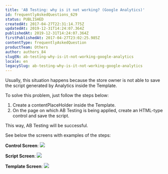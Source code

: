 ```yaml
---
title: 'AB Testing: why is it not working? (Google Analytics)'
id: frequentlyAskedQuestions_629
status: PUBLISHED
createdAt: 2017-04-27T22:31:14.775Z
updatedAt: 2019-12-31T14:24:07.364Z
publishedAt: 2019-12-31T14:24:07.364Z
firstPublishedAt: 2017-04-27T23:02:25.985Z
contentType: frequentlyAskedQuestion
productTeam: Others
author: authors_84
slugEN: ab-testing-why-is-it-not-working-google-analytics
locale: en
legacySlug: ab-testing-why-is-it-not-working-google-analytics
---
```


Usually, this situation happens because the store owner is not able to save the script generated by Analytics inside the Template.

To solve this problem, just follow the steps below:

1. Create a contentPlaceHolder inside the Template.
2. On the page on which AB Testing is being applied, create an HTML-type control and save the script.

This way, AB Testing will be successful.

See below the screens with examples of the steps:

__Control Screen__:
![](https://images.contentful.com/alneenqid6w5/3GIGsJXbo4KAMikCqesM6s/e8231671043f3ce763c8faf87718d6d7/testeAB-controle1-300x138.png)

__Script Screen__:
![](//images.contentful.com/alneenqid6w5/7gUgGNnvlmcQyiW4A0A6ao/dac8e58e0931686de3e9e4ae46c66afa/testeAB-script-300x148.png)

__Template Screen__:
![](//images.contentful.com/alneenqid6w5/4u6uQHYOPuw6Ws8CYKCISo/d04c5fbcc08a5de8a05a242ef76e7ecf/testeAB-template-300x216.png)
